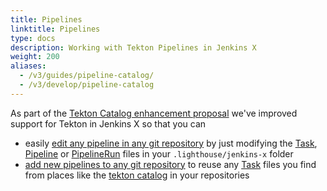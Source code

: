 ```yaml
---
title: Pipelines
linktitle: Pipelines
type: docs
description: Working with Tekton Pipelines in Jenkins X
weight: 200
aliases:
  - /v3/guides/pipeline-catalog/
  - /v3/develop/pipeline-catalog
---
```


As part of the [Tekton Catalog enhancement proposal](https://github.com/jenkins-x/enhancements/issues/37) we've improved support for Tekton in Jenkins X so that you can

  * easily [edit any pipeline in any git repository](editing) by just modifying the [Task](https://tekton.dev/docs/pipelines/tasks/#configuring-a-task), [Pipeline](https://tekton.dev/docs/pipelines/pipelines/#configuring-a-pipeline) or [PipelineRun](https://tekton.dev/docs/pipelines/pipelineruns/#configuring-a-pipelinerun) files in your `.lighthouse/jenkins-x` folder
  * [add new pipelines to any git repository](editing/#add-new-taskspipelines-by-hand) to reuse any [Task](https://tekton.dev/docs/pipelines/tasks/#configuring-a-task) files you find from places like the [tekton catalog](https://github.com/tektoncd/catalog) in your repositories

